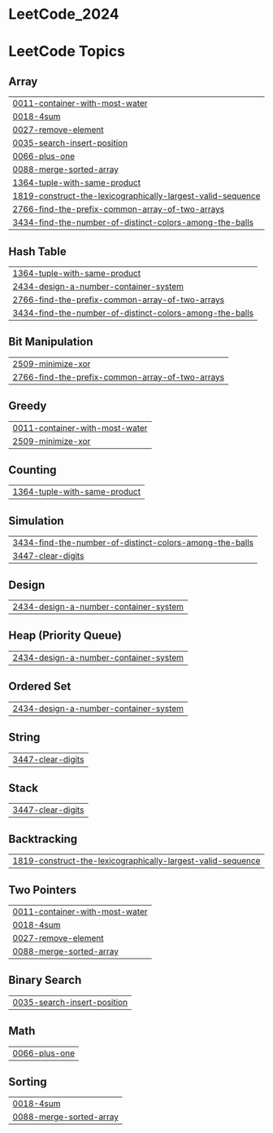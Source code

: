 # LeetCode_2024

<!---LeetCode Topics Start-->
# LeetCode Topics
## Array
|  |
| ------- |
| [0011-container-with-most-water](https://github.com/Archit56ak/LeetCode_2024/tree/master/0011-container-with-most-water) |
| [0018-4sum](https://github.com/Archit56ak/LeetCode_2024/tree/master/0018-4sum) |
| [0027-remove-element](https://github.com/Archit56ak/LeetCode_2024/tree/master/0027-remove-element) |
| [0035-search-insert-position](https://github.com/Archit56ak/LeetCode_2024/tree/master/0035-search-insert-position) |
| [0066-plus-one](https://github.com/Archit56ak/LeetCode_2024/tree/master/0066-plus-one) |
| [0088-merge-sorted-array](https://github.com/Archit56ak/LeetCode_2024/tree/master/0088-merge-sorted-array) |
| [1364-tuple-with-same-product](https://github.com/Archit56ak/LeetCode_2024/tree/master/1364-tuple-with-same-product) |
| [1819-construct-the-lexicographically-largest-valid-sequence](https://github.com/Archit56ak/LeetCode_2024/tree/master/1819-construct-the-lexicographically-largest-valid-sequence) |
| [2766-find-the-prefix-common-array-of-two-arrays](https://github.com/Archit56ak/LeetCode_2024/tree/master/2766-find-the-prefix-common-array-of-two-arrays) |
| [3434-find-the-number-of-distinct-colors-among-the-balls](https://github.com/Archit56ak/LeetCode_2024/tree/master/3434-find-the-number-of-distinct-colors-among-the-balls) |
## Hash Table
|  |
| ------- |
| [1364-tuple-with-same-product](https://github.com/Archit56ak/LeetCode_2024/tree/master/1364-tuple-with-same-product) |
| [2434-design-a-number-container-system](https://github.com/Archit56ak/LeetCode_2024/tree/master/2434-design-a-number-container-system) |
| [2766-find-the-prefix-common-array-of-two-arrays](https://github.com/Archit56ak/LeetCode_2024/tree/master/2766-find-the-prefix-common-array-of-two-arrays) |
| [3434-find-the-number-of-distinct-colors-among-the-balls](https://github.com/Archit56ak/LeetCode_2024/tree/master/3434-find-the-number-of-distinct-colors-among-the-balls) |
## Bit Manipulation
|  |
| ------- |
| [2509-minimize-xor](https://github.com/Archit56ak/LeetCode_2024/tree/master/2509-minimize-xor) |
| [2766-find-the-prefix-common-array-of-two-arrays](https://github.com/Archit56ak/LeetCode_2024/tree/master/2766-find-the-prefix-common-array-of-two-arrays) |
## Greedy
|  |
| ------- |
| [0011-container-with-most-water](https://github.com/Archit56ak/LeetCode_2024/tree/master/0011-container-with-most-water) |
| [2509-minimize-xor](https://github.com/Archit56ak/LeetCode_2024/tree/master/2509-minimize-xor) |
## Counting
|  |
| ------- |
| [1364-tuple-with-same-product](https://github.com/Archit56ak/LeetCode_2024/tree/master/1364-tuple-with-same-product) |
## Simulation
|  |
| ------- |
| [3434-find-the-number-of-distinct-colors-among-the-balls](https://github.com/Archit56ak/LeetCode_2024/tree/master/3434-find-the-number-of-distinct-colors-among-the-balls) |
| [3447-clear-digits](https://github.com/Archit56ak/LeetCode_2024/tree/master/3447-clear-digits) |
## Design
|  |
| ------- |
| [2434-design-a-number-container-system](https://github.com/Archit56ak/LeetCode_2024/tree/master/2434-design-a-number-container-system) |
## Heap (Priority Queue)
|  |
| ------- |
| [2434-design-a-number-container-system](https://github.com/Archit56ak/LeetCode_2024/tree/master/2434-design-a-number-container-system) |
## Ordered Set
|  |
| ------- |
| [2434-design-a-number-container-system](https://github.com/Archit56ak/LeetCode_2024/tree/master/2434-design-a-number-container-system) |
## String
|  |
| ------- |
| [3447-clear-digits](https://github.com/Archit56ak/LeetCode_2024/tree/master/3447-clear-digits) |
## Stack
|  |
| ------- |
| [3447-clear-digits](https://github.com/Archit56ak/LeetCode_2024/tree/master/3447-clear-digits) |
## Backtracking
|  |
| ------- |
| [1819-construct-the-lexicographically-largest-valid-sequence](https://github.com/Archit56ak/LeetCode_2024/tree/master/1819-construct-the-lexicographically-largest-valid-sequence) |
## Two Pointers
|  |
| ------- |
| [0011-container-with-most-water](https://github.com/Archit56ak/LeetCode_2024/tree/master/0011-container-with-most-water) |
| [0018-4sum](https://github.com/Archit56ak/LeetCode_2024/tree/master/0018-4sum) |
| [0027-remove-element](https://github.com/Archit56ak/LeetCode_2024/tree/master/0027-remove-element) |
| [0088-merge-sorted-array](https://github.com/Archit56ak/LeetCode_2024/tree/master/0088-merge-sorted-array) |
## Binary Search
|  |
| ------- |
| [0035-search-insert-position](https://github.com/Archit56ak/LeetCode_2024/tree/master/0035-search-insert-position) |
## Math
|  |
| ------- |
| [0066-plus-one](https://github.com/Archit56ak/LeetCode_2024/tree/master/0066-plus-one) |
## Sorting
|  |
| ------- |
| [0018-4sum](https://github.com/Archit56ak/LeetCode_2024/tree/master/0018-4sum) |
| [0088-merge-sorted-array](https://github.com/Archit56ak/LeetCode_2024/tree/master/0088-merge-sorted-array) |
<!---LeetCode Topics End-->